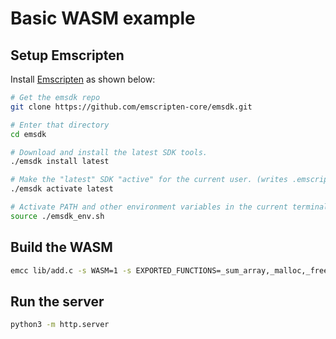 # Basic WASM example


## Setup Emscripten

Install [Emscripten](https://emscripten.org/docs/getting_started/downloads.html) as shown below:

```bash
# Get the emsdk repo
git clone https://github.com/emscripten-core/emsdk.git

# Enter that directory
cd emsdk

# Download and install the latest SDK tools.
./emsdk install latest

# Make the "latest" SDK "active" for the current user. (writes .emscripten file)
./emsdk activate latest

# Activate PATH and other environment variables in the current terminal
source ./emsdk_env.sh
```

## Build the WASM

```bash 
emcc lib/add.c -s WASM=1 -s EXPORTED_FUNCTIONS=_sum_array,_malloc,_free -o func/add.js
```

## Run the server

```bash
python3 -m http.server
```
